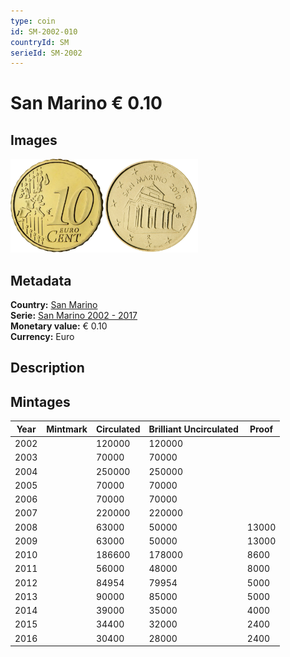 ```yaml
---
type: coin
id: SM-2002-010
countryId: SM
serieId: SM-2002
---
```


# San Marino € 0.10

## Images

<img src="../../../Images/common-2002-010.webp" height="150" alt="Front image"><img src="Images/san marino-2002-010.webp" height="150" alt="Back image">

## Metadata

**Country:** [San Marino](../index.md)\
**Serie:** [San Marino 2002 - 2017](index.md)\
**Monetary value:** € 0.10\
**Currency:** Euro

## Description

## Mintages

| Year | Mintmark | Circulated | Brilliant Uncirculated | Proof |
| ---- | -------- | ---------- | ---------------------- | ----- |
| 2002 |          | 120000     | 120000                 |       |
| 2003 |          | 70000      | 70000                  |       |
| 2004 |          | 250000     | 250000                 |       |
| 2005 |          | 70000      | 70000                  |       |
| 2006 |          | 70000      | 70000                  |       |
| 2007 |          | 220000     | 220000                 |       |
| 2008 |          | 63000      | 50000                  | 13000 |
| 2009 |          | 63000      | 50000                  | 13000 |
| 2010 |          | 186600     | 178000                 | 8600  |
| 2011 |          | 56000      | 48000                  | 8000  |
| 2012 |          | 84954      | 79954                  | 5000  |
| 2013 |          | 90000      | 85000                  | 5000  |
| 2014 |          | 39000      | 35000                  | 4000  |
| 2015 |          | 34400      | 32000                  | 2400  |
| 2016 |          | 30400      | 28000                  | 2400  |
